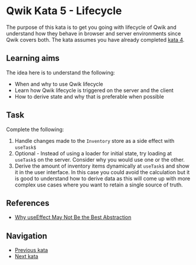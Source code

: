 # Qwik Kata 5 - Lifecycle

The purpose of this kata is to get you going with lifecycle of Qwik and understand how they behave in browser and server environments since Qwik covers both. The kata assumes you have already completed [kata 4](kata-04.md).

## Learning aims

The idea here is to understand the following:

* When and why to use Qwik lifecycle
* Learn how Qwik lifecycle is triggered on the server and the client
* How to derive state and why that is preferable when possible

## Task

Complete the following:

1. Handle changes made to the `Inventory` store as a side effect with `useTask$`
2. Optional - Instead of using a loader for initial state, try loading at `useTask$` on the server. Consider why you would use one or the other.
3. Derive the amount of inventory items dynamically at `useTask$` and show it in the user interface. In this case you could avoid the calculation but it is good to understand how to derive data as this will come up with more complex use cases where you want to retain a single source of truth.

## References

* [Why useEffect May Not Be the Best Abstraction](https://www.builder.io/blog/useeffect-not-the-best-abstraction)

## Navigation

* [Previous kata](./kata-04.md)
* [Next kata](./kata-06.md)

